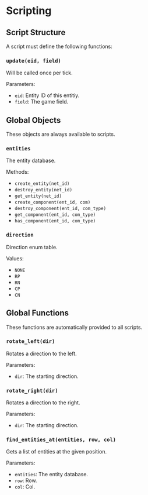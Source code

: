 Scripting
=========

Script Structure
----------------

A script must define the following functions:

### `update(eid, field)`

Will be called once per tick.

Parameters:

- `eid`: Entity ID of this entitiy.
- `field`: The game field.

Global Objects
--------------

These objects are always available to scripts.

### `entities`

The entity database.

Methods:

- `create_entity(net_id)`
- `destroy_entity(net_id)`
- `get_entity(net_id)`
- `create_component(ent_id, com)`
- `destroy_component(ent_id, com_type)`
- `get_component(ent_id, com_type)`
- `has_component(ent_id, com_type)`

### `direction`

Direction enum table.

Values:

- `NONE`
- `RP`
- `RN`
- `CP`
- `CN`

Global Functions
----------------

These functions are automatically provided to all scripts.

### `rotate_left(dir)`

Rotates a direction to the left.

Parameters:

- `dir`: The starting direction.

### `rotate_right(dir)`

Rotates a direction to the right.

Parameters:

- `dir`: The starting direction.

### `find_entities_at(entities, row, col)`

Gets a list of entities at the given position.

Parameters:

- `entities`: The entity database.
- `row`: Row.
- `col`: Col.

